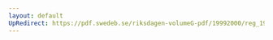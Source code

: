 ```yaml
---
layout: default
UpRedirect: https://pdf.swedeb.se/riksdagen-volumeG-pdf/19992000/reg_19992000/reg_19992000_0067.pdf
---
```

